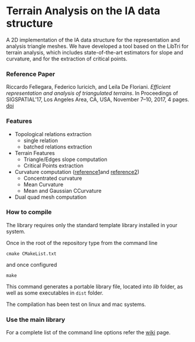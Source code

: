 # Terrain Analysis on the IA data structure #

A 2D implementation of the IA data structure for the representation 
and analysis triangle meshes. We have developed a tool based on the LibTri for
terrain analysis, which includes state-of-the-art estimators for slope
and curvature, and for the extraction of critical points. 

### Reference Paper ###

Riccardo Fellegara, Federico Iuricich, and Leila De Floriani. 
*Efficient representation and analysis of triangulated terrains*.
In Proceedings of SIGSPATIAL’17, Los Angeles Area, CA, USA, November 7–10, 2017, 4 pages.
[doi](https://doi.org/10.1145/3139958.3140050)

### Features ###

+ Topological relations extraction
    * single relation
    * batched relations extraction
+ Terrain Features
    * Triangle/Edges slope computation
    * Critical Points extraction
+ Curvature computation ([reference1](http://dl.acm.org/citation.cfm?id=1463498)and [reference2](http://www.umiacs.umd.edu/~deflo/papers/2010grapp/2010grapp.pdf))
    * Concentrated curvature
    * Mean Curvature
    * Mean and Gaussian CCurvature 
+ Dual quad mesh computation

### How to compile ###

The library requires only the standard template library installed in your system.

Once in the root of the repository type from the command line
```
cmake CMakeList.txt
```
and once configured
```
make
```
This command generates a portable library file, located into *lib* folder, as well as some executables in `dist` folder.

The compilation has been test on linux and mac systems.


### Use the main library ###

For a complete list of the command line options refer the [wiki]() page.
